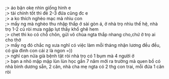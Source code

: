 ;> áo bận oke nhìn giống hình e<br>
;> tài chính tốt thì đẻ 2-3 đứa cũng đc e<br>
;> a ko thích nghèo mạc mà nhìu con<br>
;> mấy ng mà nghèo thu nhập thấp ở sài gòn á, ở nhà trọ nhìu thế hệ, nhà trọ 1-2 củ ròi mưa ngập lụt thấy khổ ghê hem<br>
;> chet thì ko có chỗ chôn, gửi vô chùa ngta thắp nhang cho,chứ ở trọ ai cho thờ<br>
;> mấy ng đó chắc ng xưa nghĩ có việc làm mỗi tháng nhận lương đều đều, có gia đình con cái z là ngon =))<br>
;> nghĩ cạn nửa già bệnh tật ròi nhà trọ có 1 bụm mà 4 người ở<br>
;> bạn a nhỏ mập mập lùn lùn học gần 7 năm mới ra trường mà quen bồ có nhà bình dương sẵn, 2 căn, nhà cha mẹ ngta có 2 thg con trai, mỗi đứa 1 căn ròi
